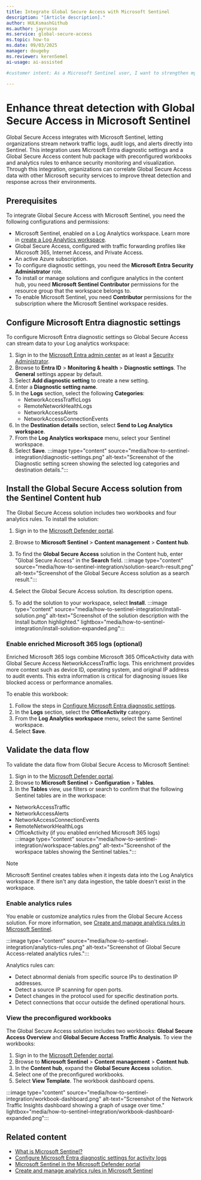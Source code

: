 ```yaml
---
title: Integrate Global Secure Access with Microsoft Sentinel
description: "[Article description]."
author: HULKsmashGithub
ms.author: jayrusso
ms.service: global-secure-access
ms.topic: how-to
ms.date: 09/03/2025
manager: dougeby
ms.reviewer: kerenSemel
ai-usage: ai-assisted

#customer intent: As a Microsoft Sentinel user, I want to strengthen my organization's security posture by installing the Global Secure Access solution from the Content hub so that I can use preconfigured workbooks and analytics rules.

---
```


# Enhance threat detection with Global Secure Access in Microsoft Sentinel

Global Secure Access integrates with Microsoft Sentinel, letting organizations stream network traffic logs, audit logs, and alerts directly into Sentinel. This integration uses Microsoft Entra diagnostic settings and a Global Secure Access content hub package with preconfigured workbooks and analytics rules to enhance security monitoring and visualization. Through this integration, organizations can correlate Global Secure Access data with other Microsoft security services to improve threat detection and response across their environments.

## Prerequisites

To integrate Global Secure Access with Microsoft Sentinel, you need the following configurations and permissions:
- Microsoft Sentinel, enabled on a Log Analytics workspace. Learn more in [create a Log Analytics workspace](/azure/azure-monitor/logs/quick-create-workspace).
- Global Secure Access, configured with traffic forwarding profiles like Microsoft 365, Internet Access, and Private Access.
- An active Azure subscription.
- To configure diagnostic settings, you need the **Microsoft Entra Security Administrator** role.
- To install or manage solutions and configure analytics in the content hub, you need **Microsoft Sentinel Contributor** permissions for the resource group that the workspace belongs to.
- To enable Microsoft Sentinel, you need **Contributor** permissions for the subscription where the Microsoft Sentinel workspace resides.

## Configure Microsoft Entra diagnostic settings

To configure Microsoft Entra diagnostic settings so Global Secure Access can stream data to your Log analytics workspace:

1. Sign in to the [Microsoft Entra admin center](https://entra.microsoft.com/) as at least a [Security Administrator](../identity/role-based-access-control/permissions-reference.md#security-administrator).
1. Browse to **Entra ID** > **Monitoring & health** > **Diagnostic settings**. The **General** settings appear by default.
1. Select **Add diagnostic setting** to create a new setting.
1. Enter a **Diagnostic setting name**.
1. In the **Logs** section, select the following **Categories**: 
   - NetworkAccessTrafficLogs 
   - RemoteNetworkHealthLogs
   - NetworkAccessAlerts
   - NetworkAccessConnectionEvents  
1. In the **Destination details** section, select **Send to Log Analytics workspace**.
1. From the **Log Analytics workspace** menu, select your Sentinel workspace. 
1. Select **Save**.
:::image type="content" source="media/how-to-sentinel-integration/diagnostic-settings.png" alt-text="Screenshot of the Diagnostic setting screen showing the selected log categories and destination details.":::

## Install the Global Secure Access solution from the Sentinel Content hub

The Global Secure Access solution includes two workbooks and four analytics rules. To install the solution:

1. Sign in to the [Microsoft Defender portal](https://security.microsoft.com/).
1. Browse to **Microsoft Sentinel** > **Content management** > **Content hub**.
1. To find the **Global Secure Access** solution in the Content hub, enter "Global Secure Access" in the **Search** field.
:::image type="content" source="media/how-to-sentinel-integration/solution-search-result.png" alt-text="Screenshot of the Global Secure Access solution as a search result.":::

1. Select the Global Secure Access solution. Its description opens.
1. To add the solution to your workspace, select **Install**.
:::image type="content" source="media/how-to-sentinel-integration/install-solution.png" alt-text="Screenshot of the solution description with the Install button highlighted." lightbox="media/how-to-sentinel-integration/install-solution-expanded.png":::

### Enable enriched Microsoft 365 logs (optional)

Enriched Microsoft 365 logs combine Microsoft 365 OfficeActivity data with Global Secure Access NetworkAccessTraffic logs. This enrichment provides more context such as device ID, operating system, and original IP address to audit events. This extra information is critical for diagnosing issues like blocked access or performance anomalies.

To enable this workbook:

1. Follow the steps in [Configure Microsoft Entra diagnostic settings](#configure-microsoft-entra-diagnostic-settings).
1. In the **Logs** section, select the **OfficeActivity** category.
1. From the **Log Analytics workspace** menu, select the same Sentinel workspace. 
1. Select **Save**.

## Validate the data flow

To validate the data flow from Global Secure Access to Microsoft Sentinel:

1. Sign in to the [Microsoft Defender portal](https://security.microsoft.com/).
1. Browse to **Microsoft Sentinel** > **Configuration** > **Tables**.
1. In the **Tables** view, use filters or search to confirm that the following Sentinel tables are in the workspace: 
- NetworkAccessTraffic 
- NetworkAccessAlerts 
- NetworkAccessConnectionEvents 
- RemoteNetworkHealthLogs 
- OfficeActivity (if you enabled enriched Microsoft 365 logs)   
:::image type="content" source="media/how-to-sentinel-integration/workspace-tables.png" alt-text="Screenshot of the workspace tables showing the Sentinel tables.":::

> [!NOTE]
> Microsoft Sentinel creates tables when it ingests data into the Log Analytics workspace. If there isn't any data ingestion, the table doesn't exist in the workspace.

### Enable analytics rules

You enable or customize analytics rules from the Global Secure Access solution. For more information, see [Create and manage analytics rules in Microsoft Sentinel](/azure/sentinel/tutorial-detect-threats). 

:::image type="content" source="media/how-to-sentinel-integration/analytics-rules.png" alt-text="Screenshot of Global Secure Access-related analytics rules.":::

Analytics rules can:
- Detect abnormal denials from specific source IPs to destination IP addresses.
- Detect a source IP scanning for open ports.
- Detect changes in the protocol used for specific destination ports.
- Detect connections that occur outside the defined operational hours.


### View the preconfigured workbooks

The Global Secure Access solution includes two workbooks: **Global Secure Access Overview** and **Global Secure Access Traffic Analysis**. To view the workbooks:
1. Sign in to the [Microsoft Defender portal](https://security.microsoft.com/).
1. Browse to **Microsoft Sentinel** > **Content management** > **Content hub**.
1. In the **Content hub**, expand the **Global Secure Access** solution.
1. Select one of the preconfigured workbooks.
1. Select **View Template**. The workbook dashboard opens.

:::image type="content" source="media/how-to-sentinel-integration/workbook-dashboard.png" alt-text="Screenshot of the Network Traffic Insights dashboard showing a graph of usage over time." lightbox="media/how-to-sentinel-integration/workbook-dashboard-expanded.png":::

## Related content

- [What is Microsoft Sentinel?](/azure/sentinel/overview)
- [Configure Microsoft Entra diagnostic settings for activity logs](../identity/monitoring-health/howto-configure-diagnostic-settings.md)
- [Microsoft Sentinel in the Microsoft Defender portal](/azure/sentinel/microsoft-sentinel-defender-portal)
- [Create and manage analytics rules in Microsoft Sentinel](/azure/sentinel/tutorial-detect-threats)
